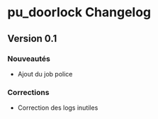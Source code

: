 # pu_doorlock Changelog

## Version 0.1

### Nouveautés
- Ajout du job police

### Corrections
- Correction des logs inutiles
